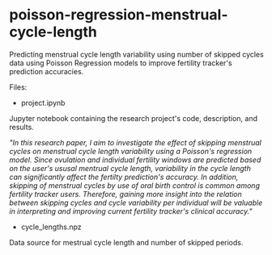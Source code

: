 # poisson-regression-menstrual-cycle-length
Predicting menstrual cycle length variability using number of skipped cycles data using Poisson Regression models to improve fertility tracker's prediction accuracies. 

Files:

* project.ipynb

Jupyter notebook containing the research project's code, description, and results. 

*"In this research paper, I aim to investigate the effect of skipping menstrual cycles on menstrual cycle length variability using a Poisson's regression model. Since ovulation and individual fertility windows are predicted based on the user's ususal mentrual cycle length, variability in the cycle length can significantly affect the fertilty prediction's accuracy. In addition, skipping of menstrual cycles by use of oral birth control is common among fertility tracker users. Therefore, gaining more insight into the relation between skipping cycles and cycle variability per individual will be valuable in interpreting and improving current fertility tracker's clinical accuracy."*

* cycle_lengths.npz

Data source for mestrual cycle length and number of skipped periods. 
